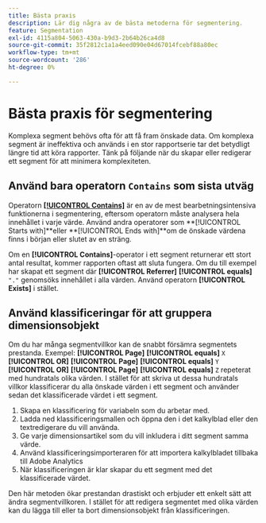 ```yaml
---
title: Bästa praxis
description: Lär dig några av de bästa metoderna för segmentering.
feature: Segmentation
exl-id: 4115a804-5063-430a-b9d3-2b64b26ca4d8
source-git-commit: 35f2812c1a1a4eed090e04d67014fcebf88a80ec
workflow-type: tm+mt
source-wordcount: '286'
ht-degree: 0%

---
```


# Bästa praxis för segmentering

Komplexa segment behövs ofta för att få fram önskade data. Om komplexa segment är ineffektiva och används i en stor rapportserie tar det betydligt längre tid att köra rapporter. Tänk på följande när du skapar eller redigerar ett segment för att minimera komplexiteten.

## Använd bara operatorn `Contains` som sista utväg

Operatorn [**[!UICONTROL Contains]**](/help/components/segmentation/seg-reference/seg-operators.md) är en av de mest bearbetningsintensiva funktionerna i segmentering, eftersom operatorn måste analysera hela innehållet i varje värde. Använd andra operatorer som **[!UICONTROL Starts with]**eller **[!UICONTROL Ends with]**om de önskade värdena finns i början eller slutet av en sträng.

Om en **[!UICONTROL Contains]**-operator i ett segment returnerar ett stort antal resultat, kommer rapporten oftast att sluta fungera. Om du till exempel har skapat ett segment där **[!UICONTROL Referrer]** **[!UICONTROL equals]** `"."` genomsöks innehållet i alla värden. Använd operatorn **[!UICONTROL Exists]** i stället.

## Använd klassificeringar för att gruppera dimensionsobjekt

Om du har många segmentvillkor kan de snabbt försämra segmentets prestanda. Exempel: **[!UICONTROL Page]** **[!UICONTROL equals]** `X` **[!UICONTROL OR]** **[!UICONTROL Page]** **[!UICONTROL equals]** `Y` **[!UICONTROL OR]** **[!UICONTROL Page]** **[!UICONTROL equals]** `Z` repeterat med hundratals olika värden. I stället för att skriva ut dessa hundratals villkor klassificerar du alla önskade värden i ett segment och använder sedan det klassificerade värdet i ett segment.

1. Skapa en klassificering för variabeln som du arbetar med.
2. Ladda ned klassificeringsmallen och öppna den i det kalkylblad eller den textredigerare du vill använda.
3. Ge varje dimensionsartikel som du vill inkludera i ditt segment samma värde.
4. Använd klassificeringsimporteraren för att importera kalkylbladet tillbaka till Adobe Analytics
5. När klassificeringen är klar skapar du ett segment med det klassificerade värdet.

Den här metoden ökar prestandan drastiskt och erbjuder ett enkelt sätt att ändra segmentvillkoren. I stället för att redigera segmentet med olika värden kan du lägga till eller ta bort dimensionsobjekt från klassificeringen.
